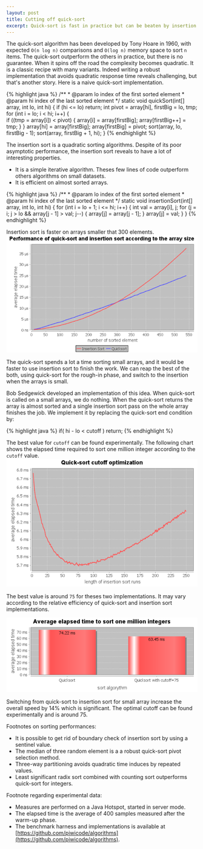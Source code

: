 ```yaml
---
layout: post
title: Cutting off quick-sort
excerpt: Quick-sort is fast in practice but can be beaten by insertion sort on small datasets. We can design a sort to reap the best of the both.
---
```

 
The quick-sort algorithm has been developed by Tony Hoare in 1960, with expected `O(n log n)` comparisons and `O(log n)` memory space to sort `n` items. The quick-sort outperform the others in practice, but there is no guarantee. When it spins off the road the complexity becomes quadratic. It is a classic recipe with many variants. Indeed writing a robust implementation that avoids quadratic response time reveals challenging, but that's another story. Here is a naive quick-sort implementation.

{% highlight java %}
    /**
     * @param lo index of the first sorted element
     * @param hi index of the last sorted element
     */
    static void quickSort(int[] array, int lo, int hi) {
        if (hi <= lo) return;
        int pivot = array[hi], firstBig = lo, tmp;
        for (int i = lo; i < hi; i++) {            
            if ((tmp = array[i]) < pivot) {
                array[i] = array[firstBig];
                array[firstBig++] = tmp;
            }
        }
        array[hi] = array[firstBig];
        array[firstBig] = pivot;
        sort(array, lo, firstBig - 1);
        sort(array, firstBig + 1, hi);
    }
{% endhighlight %}

The insertion sort is a quadratic sorting algorithms. Despite of its poor asymptotic performance, the insertion sort reveals to have a lot of interesting properties.
 - It is a simple iterative algorithm. Theses few lines of code outperform others algorithms on small datasets.
 - It is efficient on almost sorted arrays.

{% highlight java %}
    /**
     * @param lo index of the first sorted element
     * @param hi index of the last sorted element
     */
    static void insertionSort(int[] array, int lo, int hi) {
        for (int i = lo + 1; i <= hi; i++) {
            int val = array[i], j;
            for (j = i; j > lo && array[j - 1] > val; j--) {
                array[j] = array[j - 1];
            }
            array[j] = val;
        }
    }
{% endhighlight %}

Insertion sort is faster on arrays smaller that 300 elements. 
<img src="/static/images/complexity_of_qs_and_is.png"/>

The quick-sort spends a lot a time sorting small arrays, and it would be faster to use insertion sort to finish the work. 
We can reap the best of the both, using quick-sort for the rough-in phase, and switch to the insertion when the arrays is small.

Bob Sedgewick developed an implementation of this idea. When quick-sort is called on a small arrays, we do nothing. When the quick-sort returns 
the array is almost sorted and a single insertion sort pass on the whole array finishes the job. We implement it by replacing the quick-sort end condition by:

{% highlight java %}
if( hi - lo < cutoff ) return;
{% endhighlight %}

The best value for `cutoff` can be found experimentally. The following chart shows the elapsed time required to sort one million integer according to the `cutoff` value.
<img src="/static/images/elapsed_time_according_to_cutoff.png"/>

The best value is around `75` for theses two implementations. It may vary according to the relative efficiency of quick-sort and insertion sort implementations.

<img src="/static/images/elapsed_time_quicksort_and_cutoff.png"/>

Switching from quick-sort to insertion sort for small array increase the overall speed by 14% which is significant. The optimal cutoff can be found experimentally and is around 75.

Footnotes on sorting performances:
 - It is possible to get rid of boundary check of insertion sort by using a sentinel value.
 - The median of three random element is a a robust quick-sort pivot selection method.
 - Three-way partitioning avoids quadratic time induces by repeated values.
 - Least significant radix sort combined with counting sort outperforms quick-sort for integers.
 
Footnote regarding experimental data:
 - Measures are performed on a Java Hotspot, started in server mode. 
 - The elapsed time is the average of 400 samples measured after the warm-up phase. 
 - The benchmark harness and implementations is available at [https://github.com/piwicode/algorithms](https://github.com/piwicode/algorithms).

